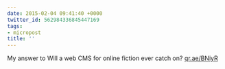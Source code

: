 ```yaml
---
date: 2015-02-04 09:41:40 +0000
twitter_id: 562984336845447169
tags:
- micropost
title: ''
---
```


My answer to Will a web CMS for online fiction ever catch on? [qr.ae/BNiyR](http://qr.ae/BNiyR)

